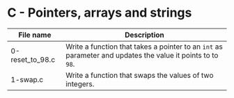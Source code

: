 # C - Pointers, arrays and strings

| File name       | Description                                                                                                |
| --------------- | ---------------------------------------------------------------------------------------------------------- |
| 0-reset_to_98.c | Write a function that takes a pointer to an `int` as parameter and updates the value it points to to `98`. |
| 1-swap.c        | Write a function that swaps the values of two integers.                                                    |
